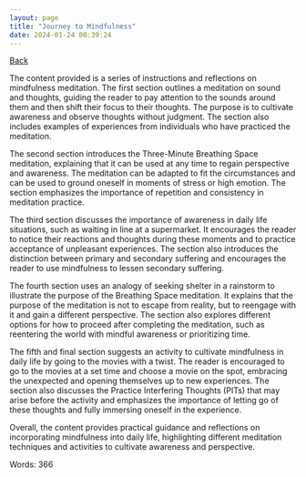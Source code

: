 ```yaml
---
layout: page
title: "Journey to Mindfulness"
date: 2024-01-24 00:39:24
---
```


[Back](./)


The content provided is a series of instructions and reflections on mindfulness meditation. The first section outlines a meditation on sound and thoughts, guiding the reader to pay attention to the sounds around them and then shift their focus to their thoughts. The purpose is to cultivate awareness and observe thoughts without judgment. The section also includes examples of experiences from individuals who have practiced the meditation.

The second section introduces the Three-Minute Breathing Space meditation, explaining that it can be used at any time to regain perspective and awareness. The meditation can be adapted to fit the circumstances and can be used to ground oneself in moments of stress or high emotion. The section emphasizes the importance of repetition and consistency in meditation practice.

The third section discusses the importance of awareness in daily life situations, such as waiting in line at a supermarket. It encourages the reader to notice their reactions and thoughts during these moments and to practice acceptance of unpleasant experiences. The section also introduces the distinction between primary and secondary suffering and encourages the reader to use mindfulness to lessen secondary suffering.

The fourth section uses an analogy of seeking shelter in a rainstorm to illustrate the purpose of the Breathing Space meditation. It explains that the purpose of the meditation is not to escape from reality, but to reengage with it and gain a different perspective. The section also explores different options for how to proceed after completing the meditation, such as reentering the world with mindful awareness or prioritizing time.

The fifth and final section suggests an activity to cultivate mindfulness in daily life by going to the movies with a twist. The reader is encouraged to go to the movies at a set time and choose a movie on the spot, embracing the unexpected and opening themselves up to new experiences. The section also discusses the Practice Interfering Thoughts (PITs) that may arise before the activity and emphasizes the importance of letting go of these thoughts and fully immersing oneself in the experience.

Overall, the content provides practical guidance and reflections on incorporating mindfulness into daily life, highlighting different meditation techniques and activities to cultivate awareness and perspective.

Words: 366